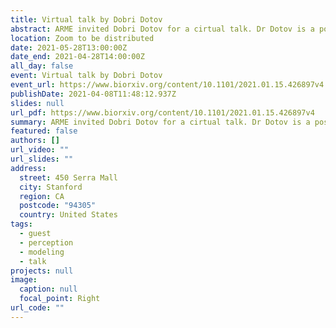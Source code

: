 ```yaml
---
title: Virtual talk by Dobri Dotov
abstract: ARME invited Dobri Dotov for a cirtual talk. Dr Dotov is a postdoc at the LiveLab at McMaster University in Hamilton, Canada. He designs closed-loop dynamic experimental paradigms where the stimulus has a degree of autonomy but also interacts with the participant. He has experience in modelling virtual synchronising partners. He will share his experience in using the Kuramoto oscillator model to capture synchronization and help us apply it to musical partners.
location: Zoom to be distributed
date: 2021-05-28T13:00:00Z
date_end: 2021-04-28T14:00:00Z
all_day: false
event: Virtual talk by Dobri Dotov
event_url: https://www.biorxiv.org/content/10.1101/2021.01.15.426897v4
publishDate: 2021-04-08T11:48:12.937Z
slides: null
url_pdf: https://www.biorxiv.org/content/10.1101/2021.01.15.426897v4
summary: ARME invited Dobri Dotov for a cirtual talk. Dr Dotov is a postdoc at the LiveLab at McMaster University in Hamilton, Canada. He has experience in modelling virtual synchronising partners. He will share his experience in using the Kuramoto oscillator model to capture musical partners synchronization.
featured: false
authors: []
url_video: ""
url_slides: ""
address:
  street: 450 Serra Mall
  city: Stanford
  region: CA
  postcode: "94305"
  country: United States
tags:
  - guest
  - perception
  - modeling
  - talk
projects: null
image:
  caption: null
  focal_point: Right
url_code: ""
---
```

